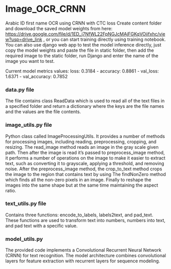 # Image_OCR_CRNN
Arabic ID first name OCR using CRNN with CTC loss
Create content folder and download the saved model weights from here: https://drive.google.com/file/d/1ED_j7NfWL22FpNGJcMAjFGKqVOiifxhc/view?usp=drive_link , or you can start training directly using training notebook.
You can also use django  web app to test the model inference directly, just copy the model weights and paste the file in static folder, then add the required image to the static folder, run Django and enter the name of the image you want to test.

Current model metrics values: loss: 0.3184 - accuracy: 0.8861 - val_loss: 1.6371 - val_accuracy: 0.7852

### data.py file
The file contains class ReadData which is used to read all of the text files in a specified folder and return a dictionary where the keys are the file names and the values are the file contents.

### image_utils.py file
Python class called ImageProcessingUtils. It provides a number of methods for processing images, including reading, preprocessing, cropping, and resizing.
The read_image method reads an image in the gray scale given path.
Then after the image is read it’s passed to preprocess_image method, it performs a number of operations on the image to make it easier to extract text, such as converting it to grayscale, applying a threshold, and removing noise.
After the preprocess_image method, the crop_to_text method crops the image to the region that contains text by using The findNonZero method which finds all the non-zero pixels in an image.
Finally to reshape the images into the same shape but at the same time maintaining the aspect ratio.

###  text_utils.py file
Contains three functions: encode_to_labels, labels2text, and pad_text. These functions are used to transform text into numbers, numbers into text, and pad text with a specific value.

### model_utils.py 
The provided code implements a Convolutional Recurrent Neural Network (CRNN) for text recognition. The model architecture combines convolutional layers for feature extraction with recurrent layers for sequence modeling.
